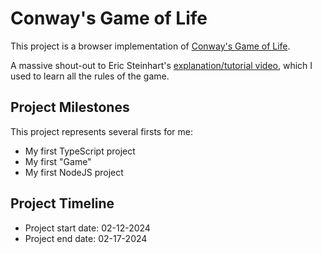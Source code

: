 # Conway's Game of Life

This project is a browser implementation of [Conway's Game of Life](https://en.wikipedia.org/wiki/Conway%27s_Game_of_Life).

A massive shout-out to Eric Steinhart's [explanation/tutorial video](https://www.youtube.com/watch?v=ouipbDkwHWA), which I used to learn all the rules of the game.

## Project Milestones

This project represents several firsts for me:

- My first TypeScript project
- My first "Game"
- My first NodeJS project

## Project Timeline

- Project start date: 02-12-2024
- Project end date: 02-17-2024
